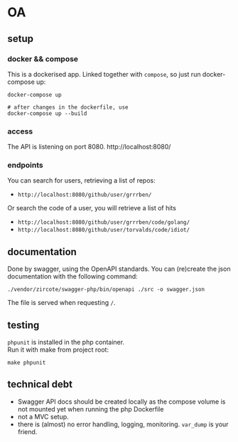 # OA

## setup

### docker && compose

This is a dockerised app. 
Linked together with `compose`, so just run docker-compose up:

```
docker-compose up

# after changes in the dockerfile, use
docker-compose up --build
```

### access

The API is listening on port 8080. http://localhost:8080/

### endpoints

You can search for users, retrieving a list of repos:
- `http://localhost:8080/github/user/grrrben/`

Or search the code of a user, you will retrieve a list of hits
- `http://localhost:8080/github/user/grrrben/code/golang/`
- `http://localhost:8080/github/user/torvalds/code/idiot/`

## documentation

Done by swagger, using the OpenAPI standards. 
You can (re)create the json documentation with the following command:

```
./vendor/zircote/swagger-php/bin/openapi ./src -o swagger.json
```

The file is served when requesting `/`.

## testing

`phpunit` is installed in the php container.  
Run it with make from project root:

```
make phpunit 
```

## technical debt

- Swagger API docs should be created locally as the compose volume is not mounted yet when running the php Dockerfile
- not a MVC setup.
- there is (almost) no error handling, logging, monitoring. `var_dump` is your friend.
